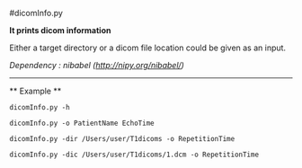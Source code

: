 #dicomInfo.py

**It prints dicom information**

Either a target directory or a dicom file location could be given as an input.


*Dependency : nibabel (http://nipy.org/nibabel/)*

---


** Example **

    dicomInfo.py -h

    dicomInfo.py -o PatientName EchoTime

    dicomInfo.py -dir /Users/user/T1dicoms -o RepetitionTime

    dicomInfo.py -dic /Users/user/T1dicoms/1.dcm -o RepetitionTime

